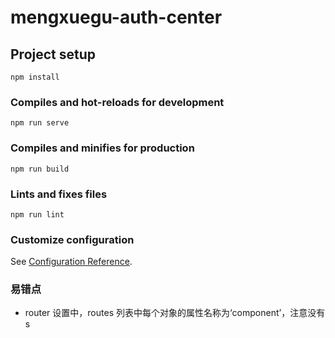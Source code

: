 # mengxuegu-auth-center

## Project setup

```
npm install
```

### Compiles and hot-reloads for development

```
npm run serve
```

### Compiles and minifies for production

```
npm run build
```

### Lints and fixes files

```
npm run lint
```

### Customize configuration

See [Configuration Reference](https://cli.vuejs.org/config/).

### 易错点

- router 设置中，routes 列表中每个对象的属性名称为‘component’，注意没有 s
